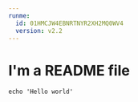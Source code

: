 ```yaml
---
runme:
  id: 01HMCJW4EBNRTNYR2XH2MQ0WV4
  version: v2.2
---
```


# I'm a README file

``` {"id": "01HMC00FJ4JZSAHDMBSCBEWZRX"}
echo 'Hello world'
```
